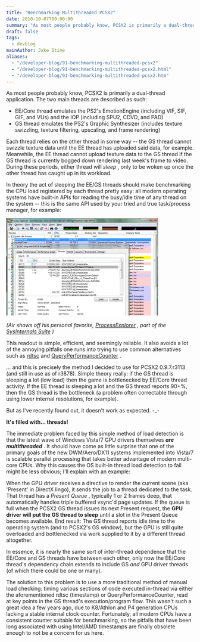 ```yaml
---
title: "Benchmarking Multithreaded PCSX2"
date: 2010-10-07T00:00:00
summary: "As most people probably know, PCSX2 is primarily a dual-thread application"
draft: false
tags:
  - devblog
mainAuthor: Jake Stine
aliases:
  - "/developer-blog/91-benchmarking-multithreaded-pcsx2"
  - "/developer-blog/91-benchmarking-multithreaded-pcsx2.html"
  - "/developer-blog/91-benchmarking-multithreaded-pcsx2.htm"
---
```


As most people probably know, PCSX2 is primarily a dual-thread
application. The two main threads are described as such:

-   EE/Core thread emulates the PS2's EmotionEngine (including VIF, SIF,
    GIF, and VUs) and the IOP (including SPU2, CDVD, and PAD)
-   GS thread emulates the PS2's Graphic Synthesizer (includes texture
    swizzling, texture filtering, upscaling, and frame rendering)

Each thread relies on the other thread in some way -- the GS thread
cannot swizzle texture data until the EE thread has uploaded said data,
for example. Meanwhile, the EE thread cannot upload texture data to the
GS thread if the GS thread is currently bogged down rendering last
week's frame to video. During these periods, either thread will *sleep*
, only to be woken up once the other thread has caught up in its
workload.


In theory the act of sleeping the EE/GS threads should make benchmarking
the CPU load registered by each thread pretty easy: all modern operating
systems have built-in APIs for reading the busy/idle time of any thread
on the system -- this is the same API used by your tried and true
task/process manager, for example:

![](./img/sysinternal.webp)

*(Air shows off his personal favorite,
[ProcessExplorer](http://technet.microsoft.com/en-us/sysinternals/bb896653.aspx)
, part of the [SysInternals
Suite](http://technet.microsoft.com/en-us/sysinternals/default.aspx)
)*

This readout is simple, efficient, and seemingly reliable. It also
avoids a lot of the annoying pitfalls one runs into trying to use common
alternatives such as
[rdtsc](http://en.wikipedia.org/wiki/Time_Stamp_Counter) and
[QueryPerformanceCounter](http://msdn.microsoft.com/en-us/library/ms644904.aspx)
.

... and this is precisely the method I decided to use for PCSX2
0.9.7.r3113 (and still in use as of r3878). Simple theory really: if the
GS thread is sleeping a lot (low load) then the game is bottlenecked by
EE/Core thread activity. If the EE thread is sleeping a lot and the GS
thread reports 90+%, then the GS thread is the bottleneck (a problem
often correctable through using lower internal resolutions, for
example).

But as I've recently found out, it doesn't work as expected. -\_-

**It's filled with... threads!**

The immediate problem faced by this simple method of load detection is
that the latest wave of Windows Vista/7 GPU drivers themselves ***are
multithreaded*** . It should have come as little surprise that one of
the primary goals of the new DWM/Aero/DX11 systems implemented into
Vista/7 is scalable parallel processing that takes better advantage of
modern multi-core CPUs. Why this causes the OS built-in thread load
detection to fail might be less obvious; I'll explain with an example:

When the GPU driver receives a directive to render the current scene
(aka 'Present' in DirectX lingo), it sends the job to a thread dedicated
to the task. That thread has a *Present Queue* , typically 1 or 2 frames
deep, that automatically handles triple buffered vsync'd page updates.
If the queue is full when the PCSX2 GS thread issues its next Present
request, the **GPU driver will put the GS thread to sleep** until a slot
in the Present Queue becomes available. End result: The GS thread
reports idle time to the operating system (and to PCSX2's GS window),
but the GPU is still quite overloaded and bottlenecked via work supplied
to it by a different thread altogether.

In essence, it is nearly the same sort of inter-thread dependence that
the EE/Core and GS threads have between each other, only now the EE/Core
thread's dependency chain extends to include GS *and* GPU driver threads
(of which there could be one or many).

The solution to this problem is to use a more traditional method of
manual load checking: timing various sections of code executed in-thread
via either the aforementioned rdtsc (timestamp) or
QueryPerformanceCounter, read at key points in the GS thread's
execution/program flow. This wasn't such a great idea a few years ago,
due to K8/Athlon and P4 generation CPUs lacking a stable internal clock
counter. Fortunately, all modern CPUs have a consistent counter suitable
for benchmarking, so the pitfalls that have been long associated with
using Intel/AMD timestamps are finally obsolete enough to not be a
concern for us here.
